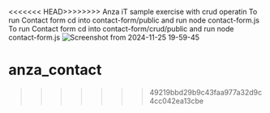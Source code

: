<<<<<<< HEAD>>>>>>>>
Anza iT sample exercise with crud operatin
To run Contact form cd into contact-form/public and run node contact-form.js
To run Contact form cd into contact-form/crud/public and run node contact-form.js
![Screenshot from 2024-11-25 19-59-45](https://github.com/user-attachments/assets/3ae7f354-d5be-4741-9780-0fb718c72e4f)

# anza_contact
>>>>>>> 49219bbd29b9c43faa977a32d9c4cc042ea13cbe

